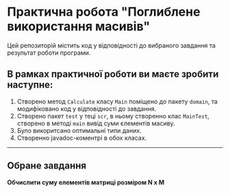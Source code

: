 # Практична робота "Поглиблене використання масивів"

Цей репозиторій містить код у відповідності до вибраного завдання та результат роботи програми.

## В рамках практичної роботи ви маєте зробити наступне:
1. Створено метод ```Calculate``` класу ```Main``` поміщено до пакету ```domain```, та модифіковано код у відповідності до завдання.
2. Створено пакет ```test``` у теці ```scr```, в ньому створенно клас ```MainTest```, створено в методі ```main``` вивід суми єлементів масиву.
3. Було викоритсано оптимальні типи даних.
4. Створенно javadoc-коментрі в обох класах.

----

## Обране завдання
**Обчислити суму елементів матриці розміром N x M**
